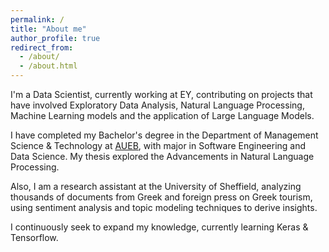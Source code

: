 ```yaml
---
permalink: /
title: "About me"
author_profile: true
redirect_from: 
  - /about/
  - /about.html
---
```


<!-- 🎓 I have graduated from [DMST](https://www.dept.aueb.gr/) of Athens University of Economics and Business, with major in Software Engineering and Data Science

A data-driven personal website
====== -->

I'm a Data Scientist, currently working at EY, contributing on projects that have involved Exploratory Data Analysis, Natural Language Processing, Machine Learning models and the application of Large Language Models. 

I have completed my Bachelor's degree in the Department of Management Science & Technology at [AUEB](https://www.aueb.gr/), with major in Software Engineering and Data Science. My thesis explored the Advancements in Natural Language Processing. 

Also, I am a research assistant at the University of Sheffield, analyzing thousands of documents from Greek and foreign press on Greek tourism, using sentiment analysis and topic modeling techniques to derive insights.

I continuously seek to expand my knowledge, currently learning Keras & Tensorflow.